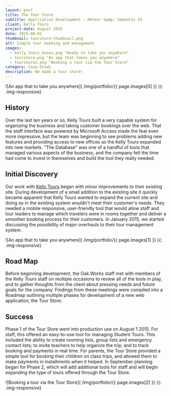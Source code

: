 ```yaml
---
layout: post
title: The Tour Store
subtitle: Application Development - Meteor &amp; Semantic UI
client: Kelly Tours
project-date: August 2015
date: 2015-08-01
thumbnail: tourstore-thumbnail.png
alt: Simple tour booking and management
images:
  - kelly_tours_buses.png "Ready to take you anywhere"
  - tourstore.png "An app that takes you anywhere"
  - tourstore2.png "Booking a tour via the Tour Store"
category: Case-Study
description: We made a tour store!
---
```


![An app that to take you anywhere]( /img/portfolio/{{ page.images[0] }} ){: .img-responsive}


## History
Over the last ten years or so, Kelly Tours built a very capable system for organizing the business and taking customer bookings over the web. That the staff interface was powered by Microsoft Access made the feat even more impressive, but the team was beginning to see problems adding new features and providing access to new offices as the Kelly Tours expanded into new markets. "The Database" was one of a handful of tools that managed various aspects of the business, and the company felt the time had come to invest in themselves and build the tool they really needed.

## Initial Discovery

Our work with [Kelly Tours](http://www.kellytours.com) began with minor improvements to their existing site. During development of a small addition to the existing site it quickly became apparent that Kelly Tours wanted to expand the current site and doing so in the existing system wouldn't meet their customer's needs. They needed a mobile responsive, user-friendly tool that would allow staff and tour leaders to manage which travelers were in rooms together and deliver a smoother booking process for their customers. In January 2015, we started discussing the possibility of major overhauls to their tour management system.

![An app that to take you anywhere]( /img/portfolio/{{ page.images[1] }} ){: .img-responsive}

## Road Map
Before beginning development, the Oak.Works staff met with members of the Kelly Tours staff on multiple occasions to review all of the tools in play, and to gather thoughts from the client about pressing needs and future goals for the company. Findings from these meetings were compiled into a Roadmap outlining multiple phases for development of a new web application, the Tour Store.

## Success

Phase 1 of the Tour Store went into production use on August 1 2015. For staff, this offered an easy-to-use tool for managing Student Tours. This included the ability to create rooming lists, group lists and emergency contact lists; to invite teachers to help organize the trip; and to track booking and payments in real time. For parents, the Tour Store provided a simple tool for booking their children on class trips, and allowed them to make payments in installments when it helped. In September planning began for Phase 2, which will add additional tools for staff and will begin expanding the type of tours offered through the Tour Store.

![Booking a tour via the Tour Store]( /img/portfolio/{{ page.images[2] }} ){: .img-responsive}
